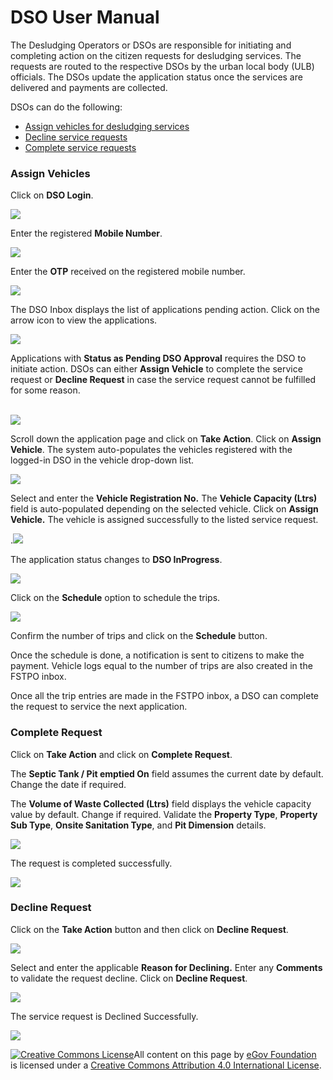 # DSO User Manual

The Desludging Operators or DSOs are responsible for initiating and completing action on the citizen requests for desludging services. The requests are routed to the respective DSOs by the urban local body (ULB) officials. The DSOs update the application status once the services are delivered and payments are collected.

DSOs can do the following:&#x20;

* [Assign vehicles for desludging services](dso-user-manual.md#assign-vehicles)
* [Decline service requests](dso-user-manual.md#decline-request)
* [Complete service requests](dso-user-manual.md#complete-request)

### Assign Vehicles

Click on **DSO Login**.

![](<../../../.gitbook/assets/Screenshot 2022-05-17 at 3.38.54 PM.png>)

Enter the registered **Mobile Number**.

![](<../../../.gitbook/assets/Screenshot 2022-05-17 at 3.43.51 PM (1).png>)

Enter the **OTP** received on the registered mobile number.

![](<../../../.gitbook/assets/Screenshot 2022-05-17 at 3.45.31 PM.png>)

The DSO Inbox displays the list of applications pending action. Click on the arrow icon to view the applications.

![](<../../../.gitbook/assets/Screenshot 2022-05-17 at 3.46.01 PM.png>)

Applications with **Status as Pending DSO Approval** requires the DSO to initiate action. DSOs can either **Assign Vehicle** to complete the service request or **Decline Request** in case the service request cannot be fulfilled for some reason.

\
![](<../../../.gitbook/assets/image (11).png>)

Scroll down the application page and click on **Take Action**. Click on **Assign Vehicle**. The system auto-populates the vehicles registered with the logged-in DSO in the vehicle drop-down list.

![](<../../../.gitbook/assets/image (5).png>)

Select and enter the **Vehicle Registration No.** The **Vehicle Capacity (Ltrs)** field is auto-populated depending on the selected vehicle. Click on **Assign Vehicle.** The vehicle is assigned successfully to the listed service request.

.![](<../../../.gitbook/assets/image (30).png>)

The application status changes to **DSO InProgress**.

&#x20;![](<../../../.gitbook/assets/image (7).png>)

Click on the **Schedule** option to schedule the trips.

&#x20;![](<../../../.gitbook/assets/image (9).png>)

Confirm the number of trips and click on the **Schedule** button.&#x20;

Once the schedule is done, a notification is sent to citizens to make the payment. Vehicle logs equal to the number of trips are also created in the FSTPO inbox.&#x20;

Once all the trip entries are made in the FSTPO inbox, a DSO can complete the request to service the next application.&#x20;

### Complete Request

Click on **Take Action** and click on **Complete Request**.&#x20;

The **Septic Tank / Pit emptied On** field assumes the current date by default. Change the date if required.

The **Volume of Waste Collected (Ltrs)** field displays the vehicle capacity value by default. Change if required. Validate the **Property Type**, **Property Sub Type**, **Onsite Sanitation Type**, and **Pit Dimension** details.&#x20;

![](<../../../.gitbook/assets/image (13).png>)

The request is completed successfully.

![](<../../../.gitbook/assets/image (38).png>)

### Decline Request

Click on the **Take Action** button and then click on **Decline Request**. &#x20;

![](<../../../.gitbook/assets/image (23).png>)

Select and enter the applicable **Reason for Declining.** Enter any **Comments** to validate the request decline. Click on **Decline Request**.

![](<../../../.gitbook/assets/image (39).png>)&#x20;

The service request is Declined Successfully.&#x20;

&#x20;![](<../../../.gitbook/assets/image (40).png>)&#x20;



[![Creative Commons License](https://i.creativecommons.org/l/by/4.0/80x15.png)](http://creativecommons.org/licenses/by/4.0/)All content on this page by [eGov Foundation ](https://egov.org.in/)is licensed under a [Creative Commons Attribution 4.0 International License](http://creativecommons.org/licenses/by/4.0/).
